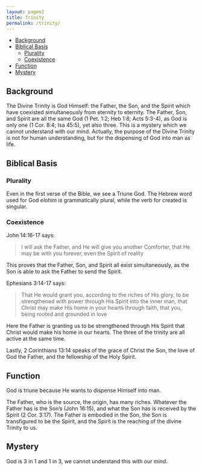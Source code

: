 ```yaml
---
layout: pagev2
title: Trinity
permalink: /trinity/
---
```

- [Background](#background)
- [Biblical  Basis](#biblical--basis)
  - [Plurality](#plurality)
  - [Coexistence](#coexistence)
- [Function](#function)
- [Mystery](#mystery)

## Background

The Divine Trinity is God Himself: the Father, the Son, and the Spirit which have coexisted simultaneously from eternity to eternity. The Father, Son, and Spirit are all the same God (1 Pet. 1:2; Heb 1:8; Acts 5:3-4), as God is only one (1 Cor. 8:4; Isa 45:5), yet also three. This is a mystery which we cannot understand with our mind. Actually, the purpose of the Divine Trinity is not for human understanding, but for the dispensing of God into man as life.

## Biblical  Basis

### Plurality

Even in the first verse of the Bible, we see a Triune God. The Hebrew word used for God *elohim* is grammatically plural, while the verb for created is singular.

### Coexistence

John 14:16-17 says:

>I will ask the Father, and He will give you another Comforter, that He may be with you forever, even the Spirit of reality

This proves that the Father, Son, and Spirit all exist simultaneously, as the Son is able to ask the Father to send the Spirit.

Ephesians 3:14-17 says:

>That He would grant you, according to the riches of His glory, to be strengthened with power through His Spirit into the inner man, that Christ may make His home in your hearts through faith, that you, being rooted and grounded in love

Here the Father is granting us to be strengthened through His Spirit that Christ would make his home in our hearts. The three of the trinity are all active at the same time.

Lastly, 2 Corinthians 13:14 speaks of the grace of Christ the Son, the love of God the Father, and the fellowship of the Holy Spirit.

## Function

God is triune because He wants to dispense Himself into man. 

The Father, who is the source, the origin, has many riches. Whatever the Father has is the Son’s (John 16:15), and what the Son has is received by the Spirit (2 Cor. 3:17). The Father is embodied in the Son, the Son is transfigured to be the Spirit, and the Spirit is the reaching of the divine Trinity to us. 

## Mystery

God is 3 in 1 and 1 in 3, we cannot understand this with our mind.